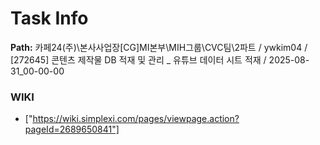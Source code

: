 # Task Info

**Path:** 카페24(주)\본사사업장\[CG]MI본부\MIH그룹\CVC팀\2파트 / ywkim04 / [272645] 콘텐츠 제작물 DB 적재 및 관리 _ 유튜브 데이터 시트 적재 / 2025-08-31_00-00-00

### WIKI
- ["https://wiki.simplexi.com/pages/viewpage.action?pageId=2689650841"]

